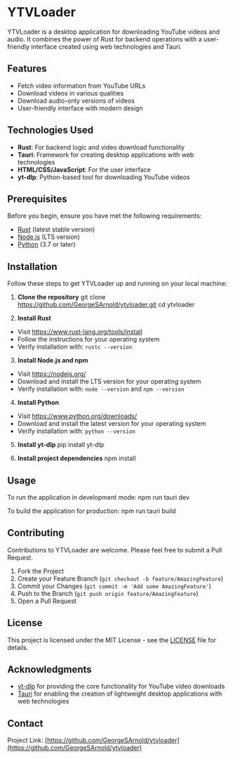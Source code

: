 # YTVLoader
YTVLoader is a desktop application for downloading YouTube videos and audio. It combines the power of Rust for backend operations with a user-friendly interface created using web technologies and Tauri.

## Features
- Fetch video information from YouTube URLs
- Download videos in various qualities
- Download audio-only versions of videos
- User-friendly interface with modern design

## Technologies Used
- **Rust**: For backend logic and video download functionality
- **Tauri**: Framework for creating desktop applications with web technologies
- **HTML/CSS/JavaScript**: For the user interface
- **yt-dlp**: Python-based tool for downloading YouTube videos

## Prerequisites
Before you begin, ensure you have met the following requirements:
* [Rust](https://www.rust-lang.org/tools/install) (latest stable version)
* [Node.js](https://nodejs.org/) (LTS version)
* [Python](https://www.python.org/downloads/) (3.7 or later)

## Installation
Follow these steps to get YTVLoader up and running on your local machine:

1. **Clone the repository**
git clone https://github.com/GeorgeSArnold/ytvloader.git
cd ytvloader

2. **Install Rust**
- Visit https://www.rust-lang.org/tools/install
- Follow the instructions for your operating system
- Verify installation with: `rustc --version`

3. **Install Node.js and npm**
- Visit https://nodejs.org/
- Download and install the LTS version for your operating system
- Verify installation with: `node --version` and `npm --version`

4. **Install Python**
- Visit https://www.python.org/downloads/
- Download and install the latest version for your operating system
- Verify installation with: `python --version`

5. **Install yt-dlp**
pip install yt-dlp

6. **Install project dependencies**
npm install

## Usage
To run the application in development mode:
npm run tauri dev

To build the application for production:
npm run tauri build

## Contributing
Contributions to YTVLoader are welcome. Please feel free to submit a Pull Request.

1. Fork the Project
2. Create your Feature Branch (`git checkout -b feature/AmazingFeature`)
3. Commit your Changes (`git commit -m 'Add some AmazingFeature'`)
4. Push to the Branch (`git push origin feature/AmazingFeature`)
5. Open a Pull Request

## License
This project is licensed under the MIT License - see the [LICENSE](LICENSE) file for details.

## Acknowledgments
- [yt-dlp](https://github.com/yt-dlp/yt-dlp) for providing the core functionality for YouTube video downloads
- [Tauri](https://tauri.app/) for enabling the creation of lightweight desktop applications with web technologies

## Contact
Project Link: [https://github.com/GeorgeSArnold/ytvloader](https://github.com/GeorgeSArnold/ytvloader)